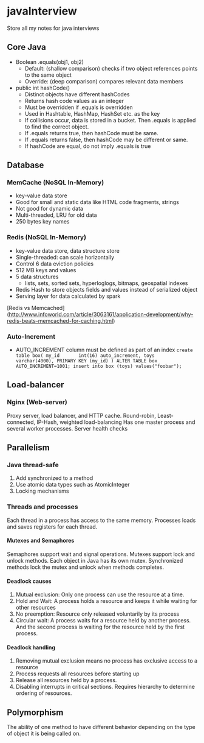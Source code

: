 # javaInterview
Store all my notes for java interviews

## Core Java
 * Boolean .equals(obj1, obj2)
   * Default: (shallow comparison) checks if two object references points to the same object
   * Override: (deep comparison) compares relevant data members
 * public int hashCode()
   * Distinct objects have different hashCodes
   * Returns hash code values as an integer    
   * Must be overridden if .equals is overridden
   * Used in Hashtable, HashMap, HashSet etc. as the key
   * If collisions occur, data is stored in a bucket. Then .equals is applied to find the correct object.
   * If .equals returns true, then hashCode must be same.
   * If .equals returns false, then hashCode may be different or same.
   * If hashCode are equal, do not imply .equals is true
   

## Database

### MemCache (NoSQL In-Memory)
 * key-value data store
 * Good for small and static data like HTML code fragments, strings
 * Not good for dynamic data
 * Multi-threaded, LRU for old data
 * 250 bytes key names

### Redis (NoSQL In-Memory)
 * key-value data store, data structure store
 * Single-threaded: can scale horizontally
 * Control 6 data eviction policies
 * 512 MB keys and values
 * 5 data structures
   * lists, sets, sorted sets, hyperloglogs, bitmaps, geospatial indexes
 * Redis Hash to store objects fields and values instead of serialized object
 * Serving layer for data calculated by spark

[Redis vs Memcached] (http://www.infoworld.com/article/3063161/application-development/why-redis-beats-memcached-for-caching.html)

### Auto-Increment
 * AUTO_INCREMENT column must be defined as part of an index
 `
 create table box(
    my_id       int(16) auto_increment,
    toys        varchar(4000),
    PRIMARY KEY (my_id)
  )
  ALTER TABLE box AUTO_INCREMENT=1001;
  insert into box (toys) values("foobar");
  `

## Load-balancer

### Nginx (Web-server)
Proxy server, load balancer, and HTTP cache.
Round-robin, Least-connected, IP-Hash, weighted load-balancing
Has one master process and several worker processes.
Server health checks

## Parallelism

### Java thread-safe
1. Add synchronized to a method
2. Use atomic data types such as AtomicInteger
3. Locking mechanisms

### Threads and processes
Each thread in a process has access to the same memory.
Processes loads and saves registers for each thread.

#### Mutexes and Semaphores
Semaphores support wait and signal operations.
Mutexes support lock and unlock methods.
Each object in Java has its own mutex. Synchronized methods lock the mutex and unlock when methods completes.

#### Deadlock causes
1. Mutual exclusion: Only one process can use the resource at a time.
2. Hold and Wait: A process holds a resource and keeps it while waiting for other resources
3. No preemption: Resource only released voluntarily by its process
4. Circular wait: A process waits for a resource held by another process. And the second process is waiting for the resource held by the first process.

#### Deadlock handling
1. Removing mutual exclusion means no process has exclusive access to a resource
2. Process requests all resources before starting up
3. Release all resources held by a process.
4. Disabling interrupts in critical sections. Requires hierarchy to determine ordering of resources.

## Polymorphism
The ability of one method to have different behavior depending on the type of object it is being called on.
